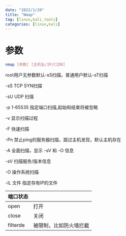 ```yaml
---
date: "2022/1/20"
title: "Nmap"
tag: [linux,kali_tools]
categories: [linux,kali]
---
```

# 参数

```sh
nmap [参数] [主机名/IP/CIDR]
```

root用户无参数默认-sS扫描，普通用户默认-sT扫描

-sS TCP SYN扫描

-sU UDP 扫描

-p 1-65535 指定端口扫描,起始和结束将被忽略

-v 显示扫描过程

-F 快速扫描

-Pn 禁止ping的服务器扫描，跳过主机发现，默认主机存在

-A 全面扫描，显示 -sV 和 -O 信息

-sV 扫描服务/版本信息

-O 操作系统扫描

-iL 文件 指定存有IP的文件

|端口状态||
|--|--|
|open|打开|
|close|关闭|
|filterde|被限制，比如防火墙拦截|
